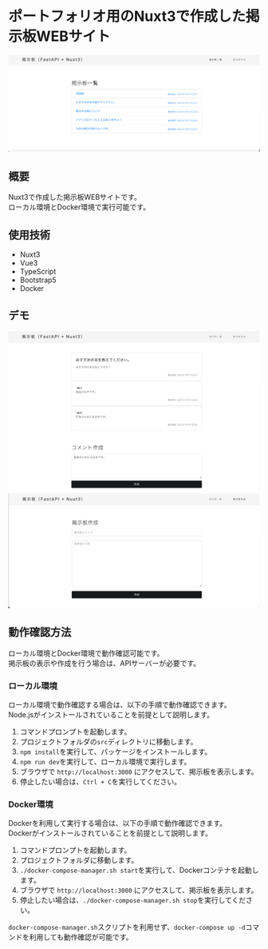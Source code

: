 # ポートフォリオ用のNuxt3で作成した掲示板WEBサイト

![サイトのイメージ画像](images/ReadmeSiteImage.png)

## 概要

Nuxt3で作成した掲示板WEBサイトです。  
ローカル環境とDocker環境で実行可能です。

## 使用技術

- Nuxt3
- Vue3
- TypeScript
- Bootstrap5
- Docker

## デモ

![掲示板詳細画面の画像](images/ReadmeForumDetailImage.png)
![掲示板作成画面の画像](images/ReadmeForumAddImage.png)

## 動作確認方法

ローカル環境とDocker環境で動作確認可能です。  
掲示板の表示や作成を行う場合は、APIサーバーが必要です。

### ローカル環境

ローカル環境で動作確認する場合は、以下の手順で動作確認できます。  
Node.jsがインストールされていることを前提として説明します。

1. コマンドプロンプトを起動します。
2. プロジェクトフォルダの`src`ディレクトリに移動します。
3. `npm install`を実行して、パッケージをインストールします。
4. `npm run dev`を実行して、ローカル環境で実行します。
5. ブラウザで `http://localhost:3000` にアクセスして、掲示板を表示します。
6. 停止したい場合は、`Ctrl + C`を実行してください。

### Docker環境

Dockerを利用して実行する場合は、以下の手順で動作確認できます。  
Dockerがインストールされていることを前提として説明します。

1. コマンドプロンプトを起動します。
2. プロジェクトフォルダに移動します。
3. `./docker-compose-manager.sh start`を実行して、Dockerコンテナを起動します。
4. ブラウザで `http://localhost:3000` にアクセスして、掲示板を表示します。
5. 停止したい場合は、`./docker-compose-manager.sh stop`を実行してください。

`docker-compose-manager.sh`スクリプトを利用せず、`docker-compose up -d`コマンドを利用しても動作確認が可能です。
